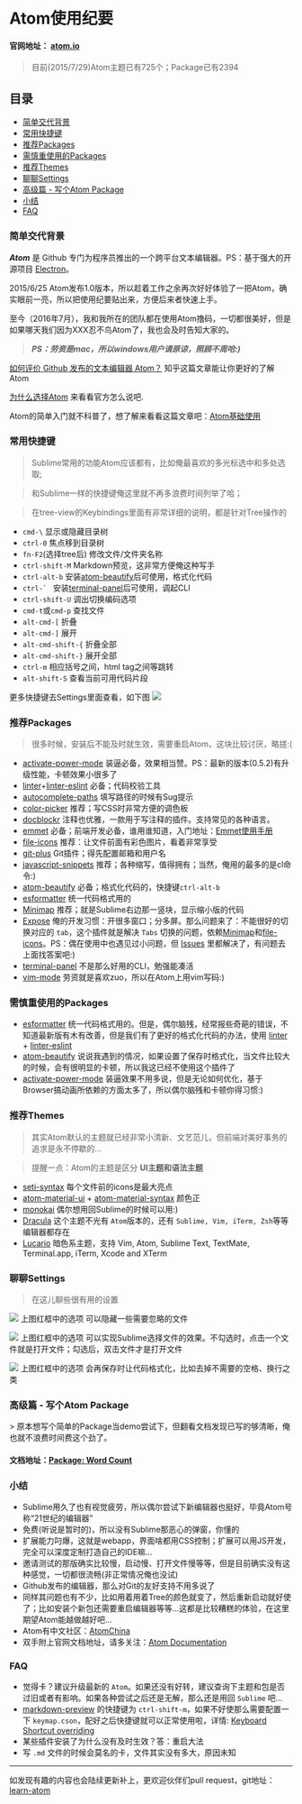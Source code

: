 # Atom使用纪要

#### 官网地址： [atom.io](https://atom.io)

> 目前(2015/7/29)Atom主题已有725个；Package已有2394

## 目录
- [简单交代背景](#101)
- [常用快捷键](#201)
- [推荐Packages](#301)
- [需慎重使用的Packages](#302)
- [推荐Themes](#401)
- [聊聊Settings](#501)
- [高级篇 - 写个Atom Package](#601)
- [小结](#701)
- [FAQ](#801)

<h3 id="101">简单交代背景</h3>

  ___Atom___ 是 Github 专门为程序员推出的一个跨平台文本编辑器。PS：基于强大的开源项目 [Electron](http://electron.atom.io/)。

  2015/6/25 Atom发布1.0版本，所以趁着工作之余再次好好体验了一把Atom，确实眼前一亮，所以把使用纪要贴出来，方便后来者快速上手。

  至今（2016年7月），我和我所在的团队都在使用Atom撸码，一切都很美好，但是如果哪天我们因为XXX忍不鸟Atom了，我也会及时告知大家的。

> ___PS：劳资是mac，所以windows用户请原谅，照顾不周哈:)___

  [如何评价 Github 发布的文本编辑器 Atom？](http://www.zhihu.com/question/22867204) 知乎这篇文章能让你更好的了解Atom

  [为什么选择Atom](http://atom-china.org/t/atom/59) 来看看官方怎么说吧.

  Atom的简单入门就不科普了，想了解来看看这篇文章吧：[Atom基础使用](http://atom-china.org/t/guan-fang-shou-ce-atom-ji-chu-shi-yong/62)


<h3 id="201">常用快捷键</h3>

> Sublime常用的功能Atom应该都有，比如俺最喜欢的多光标选中和多处选取;

> 和Sublime一样的快捷键俺这里就不再多浪费时间列举了哈；

> 在tree-view的Keybindings里面有非常详细的说明，都是针对Tree操作的

- ```cmd-\``` 显示或隐藏目录树
- ```ctrl-0``` 焦点移到目录树
- ```fn-F2```(选择tree后) 修改文件/文件夹名称
- ```ctrl-shift-M``` Markdown预览，这非常方便俺这种写手
- ```ctrl-alt-b``` 安装[atom-beautify](https://atom.io/packages/atom-beautify)后可使用，格式化代码
- ```ctrl-` ``` 安装[terminal-panel](https://atom.io/packages/terminal-panel)后可使用，调起CLI
- ```ctrl-shift-U``` 调出切换编码选项
- ```cmd-t```或```cmd-p``` 查找文件
- ```alt-cmd-[``` 折叠
- ```alt-cmd-]``` 展开
- ```alt-cmd-shift-{``` 折叠全部
- ```alt-cmd-shift-}``` 展开全部
- ```ctrl-m``` 相应括号之间，html tag之间等跳转
- ```alt-shift-S``` 查看当前可用代码片段

更多快捷键去Settings里面查看，如下图
![](https://raw.githubusercontent.com/nieweidong/learn-atom/master/img/keybindings.png)


<h3 id="301">推荐Packages</h3>

> 很多时候，安装后不能及时就生效，需要重启Atom，这块比较讨厌，略搓:(

- [activate-power-mode](https://atom.io/packages/activate-power-mode) 装逼必备，效果相当赞。PS：最新的版本(0.5.2)有升级性能，卡顿效果小很多了
- [linter](https://atom.io/packages/linter)+[linter-eslint](https://atom.io/packages/linter-eslint) 必备；代码校验工具
- [autocomplete-paths](https://atom.io/packages/autocomplete-paths) 填写路径的时候有Sug提示
- [color-picker](https://atom.io/packages/color-picker) 推荐；写CSS时非常方便的调色板
- [docblockr](https://atom.io/packages/docblockr) 注释也优雅，一款用于写注释的插件。支持常见的各种语言。
- [emmet](https://atom.io/packages/emmet) 必备；前端开发必备，谁用谁知道，入门地址：[Emmet使用手册](http://www.w3cplus.com/tools/emmet-cheat-sheet.html)
- [file-icons](https://atom.io/packages/file-icons) 推荐：让文件前面有彩色图片，看着非常享受
- [git-plus](https://atom.io/packages/git-plus) Git插件；得先配置邮箱和用户名
- [javascript-snippets](https://atom.io/packages/javascript-snippets) 推荐；各种缩写，值得拥有；当然，俺用的最多的是cl命令:)
- [atom-beautify](https://atom.io/packages/atom-beautify) 必备；格式化代码的，快捷键```ctrl-alt-b```
- [esformatter](https://atom.io/packages/esformatter) 统一代码格式用的
- [Minimap](https://atom.io/packages/minimap) 推荐；就是Sublime右边那一竖块，显示缩小版的代码
- [Expose](https://atom.io/packages/expose) 俺的开发习惯：开很多窗口；分多屏。那么问题来了：不能很好的切换对应的 ```tab```，这个插件就是解决 ```Tabs``` 切换的问题，依赖[Minimap](https://atom.io/packages/minimap)和[file-icons](https://atom.io/packages/file-icons)。PS：偶在使用中也遇见过小问题，但 [Issues](https://github.com/mrodalgaard/atom-expose/issues?q=is%3Aissue+is%3Aclosed) 里都解决了，有问题去上面找答案吧:)
- [terminal-panel](https://atom.io/packages/terminal-panel) 不是那么好用的CLI，勉强能凑活
- [vim-mode](https://atom.io/packages/vim-mode) 劳资就是喜欢zuo，所以在Atom上用vim写码:)


<h3 id="302">需慎重使用的Packages</h3>

- [esformatter](https://atom.io/packages/esformatter) 统一代码格式用的。但是，偶尔脑残，经常报些奇葩的错误，不知道最新版有木有改善，但是我们有了更好的格式化代码的办法，使用 [linter](https://atom.io/packages/linter) + [linter-eslint](https://atom.io/packages/linter-eslint)
- [atom-beautify](https://atom.io/packages/atom-beautify) 说说我遇到的情况，如果设置了保存时格式化，当文件比较大的时候，会有很明显的卡顿，所以我这已经不使用这个插件了
- [activate-power-mode](https://atom.io/packages/activate-power-mode) 装逼效果不用多说，但是无论如何优化，基于Browser搞动画所依赖的方面太多了，所以偶尔脑残和卡顿你得习惯:)


<h3 id="401">推荐Themes</h3>

> 其实Atom默认的主题就已经非常小清新、文艺范儿，但前端对美好事务的追求是永不停歇的...

> 提醒一点：Atom的主题是区分 __UI主题和语法主题__

- [seti-syntax](https://atom.io/themes/seti-syntax) 每个文件前的icons是最大亮点
- [atom-material-ui](https://atom.io/themes/atom-material-ui) + [atom-material-syntax](https://atom.io/themes/atom-material-syntax) 颜色正
- [monokai](https://atom.io/themes/monokai) 偶尔想用回Sublime的时候可以用:)
- [Dracula](https://draculatheme.com/atom/) 这个主题不光有 ```Atom```版本的，还有 ```Sublime, Vim, iTerm, Zsh```等等编辑器都存在
- [Lucario](https://github.com/raphamorim/lucario) 暗色系主题，支持 Vim, Atom, Sublime Text, TextMate, Terminal.app, iTerm, Xcode and XTerm


<h3 id="501">聊聊Settings</h3>

> 在这儿聊些很有用的设置

![](https://raw.githubusercontent.com/nieweidong/learn-atom/master/img/tree-view-settings.png)
上图红框中的选项 可以隐藏一些需要忽略的文件

![](https://raw.githubusercontent.com/nieweidong/learn-atom/master/img/tabs-settings.png)
上图红框中的选项 可以实现Sublime选择文件的效果。不勾选时，点击一个文件就是打开文件；勾选后，双击文件才是打开文件

![](https://raw.githubusercontent.com/nieweidong/learn-atom/master/img/esformatter-settings.png)
上图红框中的选项 会再保存时让代码格式化，比如去掉不需要的空格、换行之类

<h3 id="601">高级篇 - 写个Atom Package</h3>
> 原本想写个简单的Package当demo尝试下，但翻看文档发现已写的够清晰，俺也就不浪费时间费这个劲了。

#### 文档地址：[Package: Word Count](https://atom.io/docs/v1.0.3/hacking-atom-package-word-count)


<h3 id="701">小结</h3>

- Sublime用久了也有视觉疲劳，所以偶尔尝试下新编辑器也挺好，毕竟Atom号称“21世纪的编辑器”
- 免费(听说是暂时的)，所以没有Sublime那恶心的弹窗，你懂的
- 扩展能力叼爆，这就是webapp，界面啥都用CSS控制；扩展可以用JS开发，完全可以深度定制打造自己的IDE嘛...
- 邀请测试的那版确实比较慢，启动慢、打开文件慢等等，但是目前确实没有这种感觉，一切都很流畅(非正常情况俺也没试)
- Github发布的编辑器，那么对Git的友好支持不用多说了
- 同样其问题也有不少，比如用着用着Tree的颜色就变了，然后重新启动就好使了；比如安装个新包还需要重启编辑器等等...这都是比较糟糕的体验，在这里期望Atom能越做越好吧...
- Atom有中文社区：[AtomChina](http://atom-china.org/)
- 双手附上官网文档地址，请多关注：[Atom Documentation](https://atom.io/docs/v1.0.3/getting-started-why-atom)


<h3 id="801">FAQ</h3>

- 觉得卡？建议升级最新的 ```Atom```。如果还没有好转，建议查询下主题和包是否过旧或者有影响。如果各种尝试之后还是无解，那么还是用回 ```Sublime``` 吧...
- [markdown-preview](https://atom.io/packages/markdown-preview) 的快捷键为 ```ctrl-shift-m```，如果不好使那么需要配置一下 ```keymap.cson```，配好之后快捷键就可以正常使用啦，详情: [Keyboard Shortcut overriding](https://discuss.atom.io/t/keyboard-shortcut-overriding-emmet-and-markdown-preview/14113/8)
- 某些插件安装了为什么没有及时生效？答：重启大法
- 写 ```.md``` 文件的时候会莫名的卡，文件其实没有多大，原因未知


---

如发现有趣的内容也会陆续更新补上，更欢迎伙伴们pull request，git地址：[learn-atom](https://github.com/nieweidong/learn-atom)
